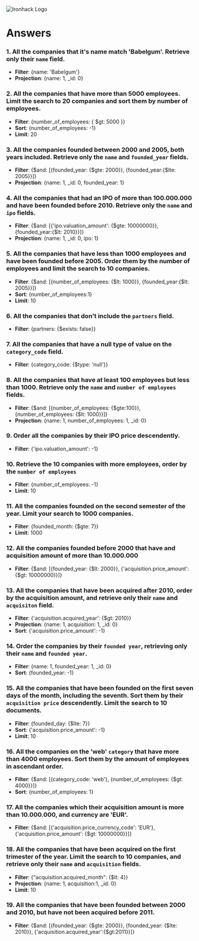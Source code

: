 ![Ironhack Logo](https://i.imgur.com/1QgrNNw.png)

# Answers

### 1. All the companies that it's name match 'Babelgum'. Retrieve only their `name` field.

- **Filter**: {name: 'Babelgum'}
- **Projection**: {name: 1, _id: 0}

### 2. All the companies that have more than 5000 employees. Limit the search to 20 companies and sort them by **number of employees**.

- **Filter**: {number_of_employees: { $gt: 5000 }}
- **Sort**: {number_of_employees: -1}
- **Limit**: 20

### 3. All the companies founded between 2000 and 2005, both years included. Retrieve only the `name` and `founded_year` fields.

- **Filter**: {$and: [{founded_year: {$gte: 2000}}, {founded_year:{$lte: 2005}}]}
- **Projection**: {name: 1, _id: 0, founded_year: 1}

### 4. All the companies that had an IPO of more than 100.000.000 and have been founded before 2010. Retrieve only the `name` and `ipo` fields.

- **Filter**: {$and: [{'ipo.valuation_amount': {$gte: 10000000}}, {founded_year:{$lt: 2010}}]}
- **Projection**: {name: 1, _id: 0, ipo: 1}

### 5. All the companies that have less than 1000 employees and have been founded before 2005. Order them by the number of employees and limit the search to 10 companies.

- **Filter**: {$and: [{number_of_employees: {$lt: 1000}}, {founded_year:{$lt: 2005}}]}
- **Sort**: {number_of_employees:1}
- **Limit**: 10

### 6. All the companies that don't include the `partners` field.

- **Filter**: {partners: {$exists: false}}

### 7. All the companies that have a null type of value on the `category_code` field.

- **Filter**: {category_code: {$type: 'null'}}

### 8. All the companies that have at least 100 employees but less than 1000. Retrieve only the `name` and `number of employees` fields.

- **Filter**: {$and: [{number_of_employees: {$gte:100}}, {number_of_employees: {$lt: 1000}}]}
- **Projection**: {name: 1, number_of_employees: 1, _id: 0}

### 9. Order all the companies by their IPO price descendently.

- **Filter**: {'ipo.valuation_amount': -1}

### 10. Retrieve the 10 companies with more employees, order by the `number of employees`

- **Filter**: {number_of_employees: -1}
- **Limit**: 10


### 11. All the companies founded on the second semester of the year. Limit your search to 1000 companies.

- **Filter**: {founded_month: {$gte: 7}}
- **Limit**: 1000


### 12. All the companies founded before 2000 that have and acquisition amount of more than 10.000.000

- **Filter**: {$and: [{founded_year: {$lt: 2000}}, {'acquisition.price_amount': {$gt: 10000000}}]}

### 13. All the companies that have been acquired after 2010, order by the acquisition amount, and retrieve only their `name` and `acquisiton` field.

- **Filter**: {'acquisition.acquired_year': {$gt: 2010}}
- **Projection**: {name: 1, acquisition: 1, _id: 0}
- **Sort**: {'acquisition.price_amount': -1}

### 14. Order the companies by their `founded year`, retrieving only their `name` and `founded year`.

- **Filter**: {name: 1, founded_year: 1, _id: 0} 
- **Sort**: {founded_year: -1}

### 15. All the companies that have been founded on the first seven days of the month, including the seventh. Sort them by their `acquisition price` descendently. Limit the search to 10 documents.

- **Filter**: {founded_day: {$lte: 7}}
- **Sort**: {'acquisition.price_amount': -1}
- **Limit**: 10

### 16. All the companies on the 'web' `category` that have more than 4000 employees. Sort them by the amount of employees in ascendant order.

- **Filter**: {$and: [{category_code: 'web'}, {number_of_employees: {$gt: 4000}}]}
- **Sort**: {number_of_employees: 1}

### 17. All the companies which their acquisition amount is more than 10.000.000, and currency are 'EUR'.

- **Filter**: {$and: [{'acquisition.price_currency_code': 'EUR'}, {'acquisition.price_amount': {$gt: 10000000}}]}

### 18. All the companies that have been acquired on the first trimester of the year. Limit the search to 10 companies, and retrieve only their `name` and `acquisition` fields.

- **Filter**: {"acquisition.acquired_month": {$lt: 4}}
- **Projection**: {name: 1, acquisition:1, _id: 0}
- **Limit**: 10

### 19. All the companies that have been founded between 2000 and 2010, but have not been acquired before 2011.

- **Filter**: {$and: [{founded_year: {$gte: 2000}}, {founded_year: {$lte: 2010}}, {'acquisition.acquired_year':{$gt:2011}}]}